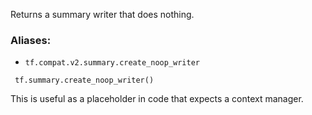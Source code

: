 Returns a summary writer that does nothing.
### Aliases:
- `tf.compat.v2.summary.create_noop_writer`

```
 tf.summary.create_noop_writer()
```
This is useful as a placeholder in code that expects a context manager.
